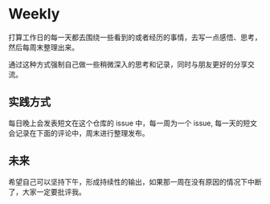 # Weekly 

打算工作日的每一天都去围绕一些看到的或者经历的事情，去写一点感悟、思考，然后每周末整理出来。

通过这种方式强制自己做一些稍微深入的思考和记录，同时与朋友更好的分享交流。

## 实践方式
每日晚上会发表短文在这个仓库的 issue 中，每一周为一个 issue, 每一天的短文会记录在下面的评论中，周末进行整理发布。

## 未来
希望自己可以坚持下午，形成持续性的输出，如果那一周在没有原因的情况下中断了，大家一定要批评我。
